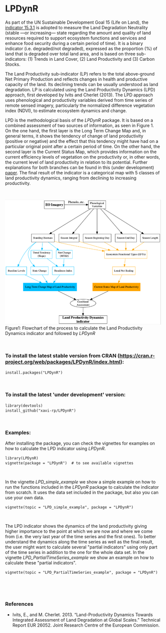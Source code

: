 # LPDynR

As part of the UN Sustainable Development Goal 15 (Life on Land), the [indicator 15.3.1](https://knowledge.unccd.int/knowledge-products-and-pillars/ldn-monitoring/sdg-indicator-1531) is adopted to measure the Land Degradation Neutrality (stable —or increasing— state regarding the amount and quality of land resources required to support ecosystem functions and services and enhance food security during a certain period of time). It is a binary indicator (i.e. degraded/not degraded), expressed as the proportion (%) of land that is degraded over total land area, and is based on three sub-indicators: (1) Trends in Land Cover, (2) Land Productivity and (3) Carbon Stocks. 

The Land Productivity sub-indicator (LP) refers to the total above-ground Net Primary Production and reflects changes in health and productive capacity of the land. Its declining trends can be usually understood as land degradation. LP is calculated using the Land Productivity Dynamics (LPD) approach, first developed by Ivits and Cherlet (2013). The LPD approach uses phenological and productivity variables derived from time series of remote sensed imagery, particularly the normalized difference vegetation index (NDVI), to estimate ecosystem dynamics and change. 

LPD is the methodological basis of the *LPDynR* package. It is based on a combined assessment of two sources of information, as seen in Figure 1. On the one hand, the first layer is the Long Term Change Map and, in general terms, it shows the tendency of change of land productivity (positive or negative) and the effect that this tendency might have had on a particular original point after a certain period of time. On the other hand, the second layer is the Current Status Map, which provides information on the current efficiency levels of vegetation on the productivity or, in other words, the current level of land productivity in relation to its potential. Further explanations for both branches can be found in this (under development) [paper](https://github.com/xavi-rp/LPD/blob/master/ATBD/LPD_ATBD.pdf). The final result of the indicator is a categorical map with 5 classes of land productivity dynamics, ranging from declining to increasing productivity.

&nbsp;

![](doc/graph02.png?raw=true)
Figure1: Flowchart of the process to calculate the Land Productivity Dynamics indicator and followed by *LPDynR*


&nbsp;

### To install the latest stable version from CRAN (https://cran.r-project.org/web/packages/LPDynR/index.html):

```
install.packages("LPDynR")
```

&nbsp;


### To install the latest 'under development' version:

```
library(devtools)
install_github("xavi-rp/LPDynR")
```

&nbsp;


### Examples:

After installing the package, you can check the vignettes for examples on how to calculate the LPD indicator using *LPDynR*.

```
library(LPDynR)
vignette(package = "LPDynR")  # to see available vignettes
```
&nbsp;


In the vignette *LPD_simple_example* we show a simple example on how to run the functions included in the *LPDynR* package to calculate the indicator from scratch. It uses the data set included in the package, but also you can use your own data.

```
vignette(topic = "LPD_simple_example", package = "LPDynR")
```
&nbsp;


The LPD indicator shows the dynamics of the land productivity giving higher importance to the point at which we are now and where we come from (i.e. the very last year of the time series and the first ones). To better understand the dynamics along the time series as well as the final result, the user might want to calculate several "partial indicators" using only part of the time series in addition to the one for the whole data set. In the vignette *LPD_PartialTimeSeries_example* we show an example on how to calculate these "partial indicators". 


```
vignette(topic = "LPD_PartialTimeSeries_example", package = "LPDynR")
```
&nbsp;



&nbsp;

### References

- Ivits, E., and M. Cherlet. 2013. “Land-Productivity Dynamics Towards Integrated Assessment of Land Degradation at Global Scales.” Technical Report EUR 26052. Joint Research Centre of the European Commission.
